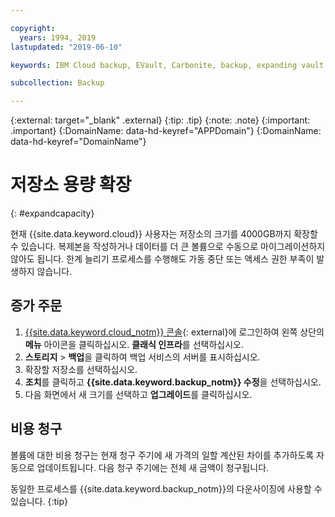 ```yaml
---

copyright:
  years: 1994, 2019
lastupdated: "2019-06-10"

keywords: IBM Cloud backup, EVault, Carbonite, backup, expanding vault

subcollection: Backup

---
```

{:external: target="_blank" .external}
{:tip: .tip}
{:note: .note}
{:important: .important}
{:DomainName: data-hd-keyref="APPDomain"}
{:DomainName: data-hd-keyref="DomainName"}


# 저장소 용량 확장
{: #expandcapacity}

현재 {{site.data.keyword.cloud}} 사용자는 저장소의 크기를 4000GB까지 확장할 수 있습니다. 복제본을 작성하거나 데이터를 더 큰 볼륨으로 수동으로 마이그레이션하지 않아도 됩니다. 한계 늘리기 프로세스를 수행해도 가동 중단 또는 액세스 권한 부족이 발생하지 않습니다.

## 증가 주문

1. [{{site.data.keyword.cloud_notm}} 콘솔](https://{DomainName}){: external}에 로그인하여 왼쪽 상단의 **메뉴** 아이콘을 클릭하십시오. **클래식 인프라**를 선택하십시오.
2. **스토리지** > **백업**을 클릭하여 백업 서비스의 서버를 표시하십시오.
3. 확장할 저장소를 선택하십시오.
4. **조치**를 클릭하고 **{{site.data.keyword.backup_notm}} 수정**을 선택하십시오.
5. 다음 화면에서 새 크기를 선택하고 **업그레이드**를 클릭하십시오.

## 비용 청구

볼륨에 대한 비용 청구는 현재 청구 주기에 새 가격의 일할 계산된 차이를 추가하도록 자동으로 업데이트됩니다. 다음 청구 주기에는 전체 새 금액이 청구됩니다.

동일한 프로세스를 {{site.data.keyword.backup_notm}}의 다운사이징에 사용할 수 있습니다.
{:tip}
